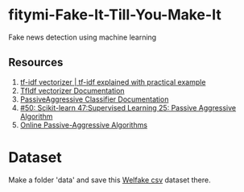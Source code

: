 # fitymi-Fake-It-Till-You-Make-It
Fake news detection using machine learning

## Resources
1. [tf-idf vectorizer | tf-idf explained with practical example](https://www.youtube.com/watch?v=_RhHA_tYYXI)
2. [TfIdf vectorizer Documentation](https://scikit-learn.org/stable/modules/generated/sklearn.feature_extraction.text.TfidfVectorizer.html)
3. [PassiveAggressive Classifier Documentation](https://scikit-learn.org/stable/modules/generated/sklearn.linear_model.PassiveAggressiveClassifier.html)
4. [#50: Scikit-learn 47:Supervised Learning 25: Passive Aggressive Algorithm](https://www.youtube.com/watch?v=1gAY3uNiiTg)
5. [Online Passive-Aggressive Algorithms](https://www.youtube.com/watch?v=kr-A6fhyH28)

# Dataset
Make a folder 'data' and save this [Welfake csv](https://www.kaggle.com/datasets/saurabhshahane/fake-news-classification) dataset there.